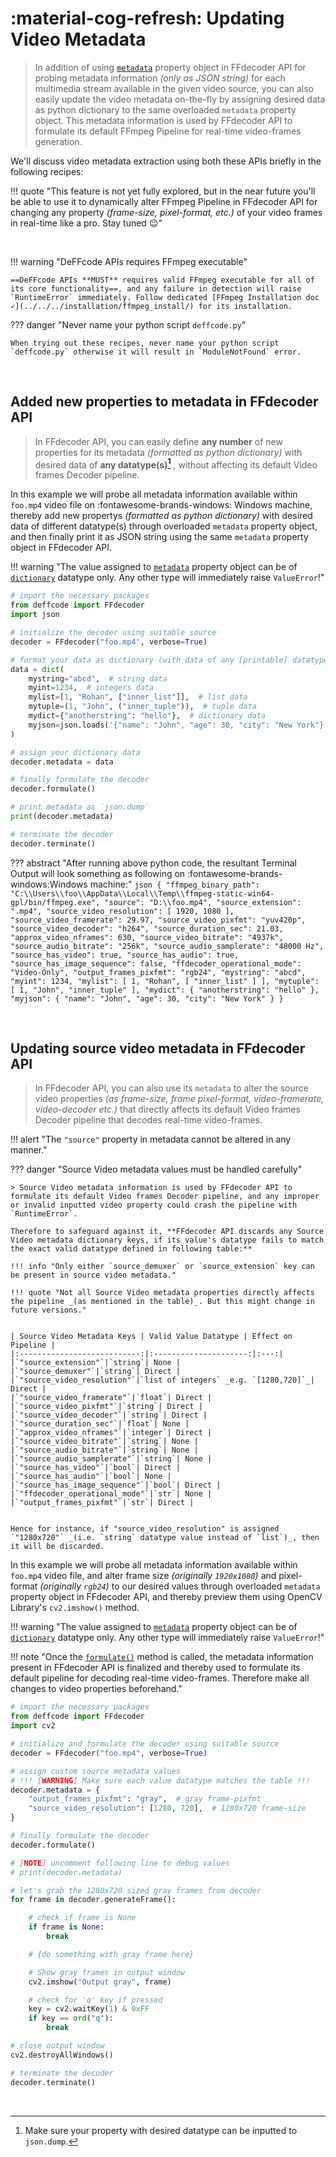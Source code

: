 <!--
======================================================================
DeFFcode library source-code is deployed under the Apache 2.0 License:

Copyright (c) 2021 Abhishek Thakur(@abhiTronix) <abhi.una12@gmail.com>

Licensed under the Apache License, Version 2.0 (the "License");
you may not use this file except in compliance with the License.
You may obtain a copy of the License at

   http://www.apache.org/licenses/LICENSE-2.0

Unless required by applicable law or agreed to in writing, software
distributed under the License is distributed on an "AS IS" BASIS,
WITHOUT WARRANTIES OR CONDITIONS OF ANY KIND, either express or implied.
See the License for the specific language governing permissions and
limitations under the License.
======================================================================
-->

# :material-cog-refresh: Updating Video Metadata

> In addition of using [`metadata`](../../reference/ffdecoder/#deffcode.ffdecoder.FFdecoder.metadata) property object in FFdecoder API for probing metadata information _(only as JSON string)_  for each multimedia stream available in the given video source, you can also easily update the video metadata on-the-fly by assigning desired data as python dictionary to the same overloaded `metadata` property object. This metadata information is used by FFdecoder API to formulate its default FFmpeg Pipeline for real-time video-frames generation.

We'll discuss video metadata extraction using both these APIs briefly in the following recipes:

!!! quote "This feature is not yet fully explored, but in the near future you'll be able to use it to dynamically alter FFmpeg Pipeline in FFdecoder API for changing any property _(frame-size, pixel-format, etc.)_ of your video frames in real-time like a pro. Stay tuned :wink:"

&thinsp;

!!! warning "DeFFcode APIs requires FFmpeg executable"

    ==DeFFcode APIs **MUST** requires valid FFmpeg executable for all of its core functionality==, and any failure in detection will raise `RuntimeError` immediately. Follow dedicated [FFmpeg Installation doc ➶](../../../installation/ffmpeg_install/) for its installation.

??? danger "Never name your python script `deffcode.py`"

    When trying out these recipes, never name your python script `deffcode.py` otherwise it will result in `ModuleNotFound` error.

&thinsp;

## Added new properties to metadata in FFdecoder API

> In FFdecoder API, you can easily define **any number** of new properties for its metadata _(formatted as python dictionary)_ with desired data of **any datatype(s)[^1]** , without affecting its default Video frames Decoder pipeline.

In this example we will probe all metadata information available within `foo.mp4` video file on :fontawesome-brands-windows: Windows machine, thereby add new propertys  _(formatted as python dictionary)_ with desired data of different datatype(s) through overloaded `metadata` property object, and then finally print it as JSON string using the same `metadata` property object in FFdecoder API.

!!! warning "The value assigned to [`metadata`](../../reference/ffdecoder/#deffcode.ffdecoder.FFdecoder.metadata) property object can be of [`dictionary`](https://docs.python.org/3/tutorial/datastructures.html#dictionaries) datatype only. Any other type will immediately raise `ValueError`!"

```python
# import the necessary packages
from deffcode import FFdecoder
import json

# initialize the decoder using suitable source
decoder = FFdecoder("foo.mp4", verbose=True)

# format your data as dictionary (with data of any [printable] datatype)
data = dict(
    mystring="abcd",  # string data
    myint=1234,  # integers data
    mylist=[1, "Rohan", ["inner_list"]],  # list data
    mytuple=(1, "John", ("inner_tuple")),  # tuple data
    mydict={"anotherstring": "hello"},  # dictionary data
    myjson=json.loads('{"name": "John", "age": 30, "city": "New York"}'),  # json data
)

# assign your dictionary data
decoder.metadata = data

# finally formulate the decoder
decoder.formulate()

# print metadata as `json.dump`
print(decoder.metadata)

# terminate the decoder
decoder.terminate()
```
??? abstract "After running above python code, the resultant Terminal Output will look something as following on :fontawesome-brands-windows:Windows machine:"
    ```json
    {
      "ffmpeg_binary_path": "C:\\Users\\foo\\AppData\\Local\\Temp\\ffmpeg-static-win64-gpl/bin/ffmpeg.exe",
      "source": "D:\\foo.mp4",
      "source_extension": ".mp4",
      "source_video_resolution": [
        1920,
        1080
      ],
      "source_video_framerate": 29.97,
      "source_video_pixfmt": "yuv420p",
      "source_video_decoder": "h264",
      "source_duration_sec": 21.03,
      "approx_video_nframes": 630,
      "source_video_bitrate": "4937k",
      "source_audio_bitrate": "256k",
      "source_audio_samplerate": "48000 Hz",
      "source_has_video": true,
      "source_has_audio": true,
      "source_has_image_sequence": false,
      "ffdecoder_operational_mode": "Video-Only",
      "output_frames_pixfmt": "rgb24",
      "mystring": "abcd",
      "myint": 1234,
      "mylist": [
        1,
        "Rohan",
        [
          "inner_list"
        ]
      ],
      "mytuple": [
        1,
        "John",
        "inner_tuple"
      ],
      "mydict": {
        "anotherstring": "hello"
      },
      "myjson": {
        "name": "John",
        "age": 30,
        "city": "New York"
      }
    }
    ```

&nbsp;


## Updating source video metadata in FFdecoder API

> In FFdecoder API, you can also use its `metadata` to alter the source video properties _(as frame-size, frame pixel-format, video-framerate, video-decoder etc.)_ that directly affects its default Video frames Decoder pipeline that decodes real-time video-frames.

!!! alert "The `"source"` property in metadata cannot be altered in any manner."

??? danger "Source Video metadata values must be handled carefully"

    > Source Video metadata information is used by FFdecoder API to formulate its default Video frames Decoder pipeline, and any improper or invalid inputted video property could crash the pipeline with `RuntimeError`. 

    Therefore to safeguard against it, **FFdecoder API discards any Source Video metadata dictionary keys, if its value's datatype fails to match the exact valid datatype defined in following table:**

    !!! info "Only either `source_demuxer` or `source_extension` key can be present in source video metadata." 

    !!! quote "Not all Source Video metadata properties directly affects the pipeline _(as mentioned in the table)_. But this might change in future versions."


    | Source Video Metadata Keys | Valid Value Datatype | Effect on Pipeline |
    |:---------------------------:|:---------------------:|:---:|
    |`"source_extension"`|`string`| None |
    |`"source_demuxer"`|`string`| Direct |
    |`"source_video_resolution"`|`list of integers` _e.g. `[1280,720]`_| Direct |
    |`"source_video_framerate"`|`float`| Direct |
    |`"source_video_pixfmt"`|`string`| Direct |
    |`"source_video_decoder"`|`string`| Direct |
    |`"source_duration_sec"`|`float`| None |
    |`"approx_video_nframes"`|`integer`| Direct |
    |`"source_video_bitrate"`|`string`| None |
    |`"source_audio_bitrate"`|`string`| None |
    |`"source_audio_samplerate"`|`string`| None |
    |`"source_has_video"`|`bool`| Direct |
    |`"source_has_audio"`|`bool`| None |
    |`"source_has_image_sequence"`|`bool`| Direct |
    |`"ffdecoder_operational_mode"`|`str`| None |
    |`"output_frames_pixfmt"`|`str`| Direct |


    Hence for instance, if "source_video_resolution" is assigned `"1280x720"` _(i.e. `string` datatype value instead of `list`)_, then it will be discarded.


In this example we will probe all metadata information available within `foo.mp4` video file, and alter frame size _(originally `1920x1080`)_ and pixel-format  _(originally `rgb24`)_ to our desired values through overloaded `metadata` property object in FFdecoder API, and thereby preview them using OpenCV Library's `cv2.imshow()` method.

!!! warning "The value assigned to [`metadata`](../../reference/ffdecoder/#deffcode.ffdecoder.FFdecoder.metadata) property object can be of [`dictionary`](https://docs.python.org/3/tutorial/datastructures.html#dictionaries) datatype only. Any other type will immediately raise `ValueError`!"

!!! note "Once the [`formulate()`](../../reference/ffdecoder/#deffcode.ffdecoder.FFdecoder.formulate) method is called, the metadata information present in FFdecoder API is finalized and thereby used to formulate its default pipeline for decoding real-time video-frames. Therefore make all changes to video properties beforehand."

```python
# import the necessary packages
from deffcode import FFdecoder
import cv2

# initialize and formulate the decoder using suitable source
decoder = FFdecoder("foo.mp4", verbose=True)

# assign custom source metadata values
# !!! [WARNING] Make sure each value datatype matches the table !!!
decoder.metadata = {
    "output_frames_pixfmt": "gray",  # gray frame-pixfmt
    "source_video_resolution": [1280, 720],  # 1280x720 frame-size
}

# finally formulate the decoder
decoder.formulate()

# [NOTE] uncomment following line to debug values
# print(decoder.metadata)

# let's grab the 1280x720 sized gray frames from decoder
for frame in decoder.generateFrame():

    # check if frame is None
    if frame is None:
        break

    # {do something with gray frame here}

    # Show gray frames in output window
    cv2.imshow("Output gray", frame)

    # check for 'q' key if pressed
    key = cv2.waitKey(1) & 0xFF
    if key == ord("q"):
        break

# close output window
cv2.destroyAllWindows()

# terminate the decoder
decoder.terminate()
```

&nbsp;

[^1]: Make sure your property with desired datatype can be inputted to `json.dump`. 
